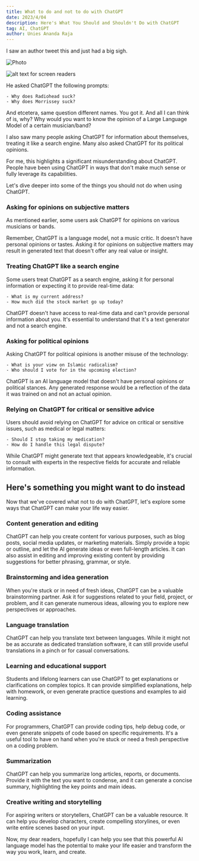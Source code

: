 ```yaml
---
title: What to do and not to do with ChatGPT
date: 2023/4/04
description: Here's What You Should and Shouldn't Do with ChatGPT
tag: AI, ChatGPT
author: Unies Ananda Raja
---
```


I saw an author tweet this and just had a big sigh.

<Image
  src="/images/mekitron.png"
  alt="Photo"
  width={100}
  height={100}
  priority
  className="next-image"
/>

![alt text for screen readers](/images/mekitron.png "Text to show on mouseover")

He asked ChatGPT the following prompts:

```
- Why does Radiohead suck?
- Why does Morrissey suck?
```

And etcetera, same question different names. You got it. And all I can think of is, why? Why would you want to know the opinion of a Large Language Model of a certain musician/band? 

I also saw many people asking ChatGPT for information about themselves, treating it like a search engine. Many also asked ChatGPT for its political opinions.

For me, this highlights a significant misunderstanding about ChatGPT. People have been using ChatGPT in ways that don't make much sense or fully leverage its capabilities.

Let's dive deeper into some of the things you should not do when using ChatGPT.

### Asking for opinions on subjective matters
As mentioned earlier, some users ask ChatGPT for opinions on various musicians or bands.

Remember, ChatGPT is a language model, not a music critic. It doesn't have personal opinions or tastes. Asking it for opinions on subjective matters may result in generated text that doesn't offer any real value or insight.

### Treating ChatGPT like a search engine
Some users treat ChatGPT as a search engine, asking it for personal information or expecting it to provide real-time data:

```
- What is my current address?
- How much did the stock market go up today?
```

ChatGPT doesn't have access to real-time data and can't provide personal information about you. It's essential to understand that it's a text generator and not a search engine.

### Asking for political opinions
Asking ChatGPT for political opinions is another misuse of the technology:

```
- What is your view on Islamic radicalism?
- Who should I vote for in the upcoming election?
```

ChatGPT is an AI language model that doesn't have personal opinions or political stances. Any generated response would be a reflection of the data it was trained on and not an actual opinion.

### Relying on ChatGPT for critical or sensitive advice
Users should avoid relying on ChatGPT for advice on critical or sensitive issues, such as medical or legal matters:

```
- Should I stop taking my medication?
- How do I handle this legal dispute?
```

While ChatGPT might generate text that appears knowledgeable, it's crucial to consult with experts in the respective fields for accurate and reliable information.

## Here's something you might want to do instead

Now that we've covered what not to do with ChatGPT, let's explore some ways that ChatGPT can make your life way easier.

### Content generation and editing
ChatGPT can help you create content for various purposes, such as blog posts, social media updates, or marketing materials. Simply provide a topic or outline, and let the AI generate ideas or even full-length articles. It can also assist in editing and improving existing content by providing suggestions for better phrasing, grammar, or style.

### Brainstorming and idea generation
When you're stuck or in need of fresh ideas, ChatGPT can be a valuable brainstorming partner. Ask it for suggestions related to your field, project, or problem, and it can generate numerous ideas, allowing you to explore new perspectives or approaches.

### Language translation
ChatGPT can help you translate text between languages. While it might not be as accurate as dedicated translation software, it can still provide useful translations in a pinch or for casual conversations.

### Learning and educational support
Students and lifelong learners can use ChatGPT to get explanations or clarifications on complex topics. It can provide simplified explanations, help with homework, or even generate practice questions and examples to aid learning.

### Coding assistance
For programmers, ChatGPT can provide coding tips, help debug code, or even generate snippets of code based on specific requirements. It's a useful tool to have on hand when you're stuck or need a fresh perspective on a coding problem.

### Summarization
ChatGPT can help you summarize long articles, reports, or documents. Provide it with the text you want to condense, and it can generate a concise summary, highlighting the key points and main ideas.

### Creative writing and storytelling
For aspiring writers or storytellers, ChatGPT can be a valuable resource. It can help you develop characters, create compelling storylines, or even write entire scenes based on your input.

Now, my dear readers, hopefully I can help you see that this powerful AI language model has the potential to make your life easier and transform the way you work, learn, and create.
